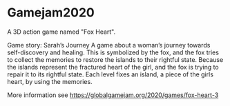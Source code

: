 # Gamejam2020
 A 3D action game named "Fox Heart". 

 Game story: Sarah’s Journey A game about a woman’s journey towards self-discovery and healing. This is symbolized by the fox, and the fox tries to collect the memories to restore the islands to their rightful state. Because the islands represent the fractured heart of the girl, and the fox is trying to repair it to its rightful state. Each level fixes an island, a piece of the girls heart, by using the memories.

 More information see https://globalgamejam.org/2020/games/fox-heart-3
